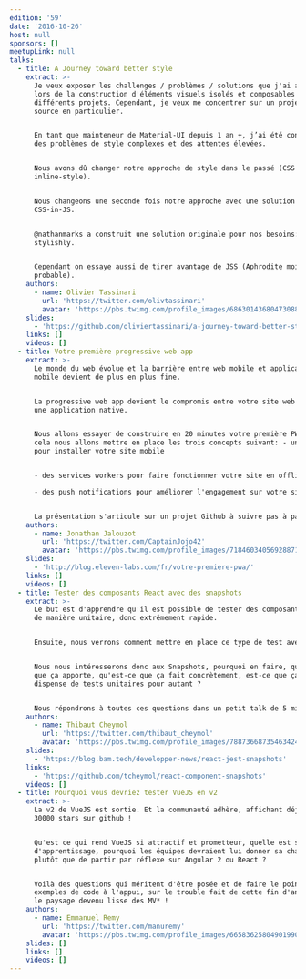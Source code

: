 ```yaml
---
edition: '59'
date: '2016-10-26'
host: null
sponsors: []
meetupLink: null
talks:
  - title: A Journey toward better style
    extract: >-
      Je veux exposer les challenges / problèmes / solutions que j'ai abordés
      lors de la construction d'éléments visuels isolés et composables à travers
      différents projets. Cependant, je veux me concentrer sur un projet open
      source en particulier.


      En tant que mainteneur de Material-UI depuis 1 an +, j’ai été confronté à
      des problèmes de style complexes et des attentes élevées.


      Nous avons dû changer notre approche de style dans le passé (CSS à
      inline-style).


      Nous changeons une seconde fois notre approche avec une solution
      CSS-in-JS.


      @nathanmarks a construit une solution originale pour nos besoins:
      stylishly.


      Cependant on essaye aussi de tirer avantage de JSS (Aphrodite moins
      probable).
    authors:
      - name: Olivier Tassinari
        url: 'https://twitter.com/olivtassinari'
        avatar: 'https://pbs.twimg.com/profile_images/686301436804730881/zCRlzllB.jpg'
    slides:
      - 'https://github.com/oliviertassinari/a-journey-toward-better-style'
    links: []
    videos: []
  - title: Votre première progressive web app
    extract: >-
      Le monde du web évolue et la barrière entre web mobile et application
      mobile devient de plus en plus fine.


      La progressive web app devient le compromis entre votre site web mobile et
      une application native.


      Nous allons essayer de construire en 20 minutes votre première PWA, pour
      cela nous allons mettre en place les trois concepts suivant: - un manifest
      pour installer votre site mobile


      - des services workers pour faire fonctionner votre site en offline

      - des push notifications pour améliorer l'engagement sur votre site


      La présentation s'articule sur un projet Github à suivre pas à pas.
    authors:
      - name: Jonathan Jalouzot
        url: 'https://twitter.com/CaptainJojo42'
        avatar: 'https://pbs.twimg.com/profile_images/718460340569288710/SpGQE5cM.jpg'
    slides:
      - 'http://blog.eleven-labs.com/fr/votre-premiere-pwa/'
    links: []
    videos: []
  - title: Tester des composants React avec des snapshots
    extract: >-
      Le but est d'apprendre qu'il est possible de tester des composants React
      de manière unitaire, donc extrêmement rapide.


      Ensuite, nous verrons comment mettre en place ce type de test avec Jest.


      Nous nous intéresserons donc aux Snapshots, pourquoi en faire, qu'est-ce
      que ça apporte, qu'est-ce que ça fait concrètement, est-ce que ça nous
      dispense de tests unitaires pour autant ?


      Nous répondrons à toutes ces questions dans un petit talk de 5 minutes.
    authors:
      - name: Thibaut Cheymol
        url: 'https://twitter.com/thibaut_cheymol'
        avatar: 'https://pbs.twimg.com/profile_images/788736687354634240/GuLeEW9K.jpg'
    slides:
      - 'https://blog.bam.tech/developper-news/react-jest-snapshots'
    links:
      - 'https://github.com/tcheymol/react-component-snapshots'
    videos: []
  - title: Pourquoi vous devriez tester VueJS en v2
    extract: >-
      La v2 de VueJS est sortie. Et la communauté adhère, affichant déjà plus de
      30000 stars sur github !


      Qu'est ce qui rend VueJS si attractif et prometteur, quelle est sa courbe
      d'apprentissage, pourquoi les équipes devraient lui donner sa chance
      plutôt que de partir par réflexe sur Angular 2 ou React ?


      Voilà des questions qui méritent d'être posée et de faire le point,
      exemples de code à l'appui, sur le trouble fait de cette fin d'année dans
      le paysage devenu lisse des MV* !
    authors:
      - name: Emmanuel Remy
        url: 'https://twitter.com/manuremy'
        avatar: 'https://pbs.twimg.com/profile_images/665836258049019904/0mplwO3a.jpg'
    slides: []
    links: []
    videos: []
---
```


